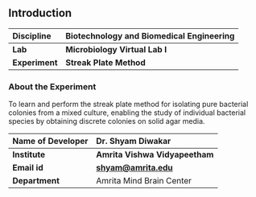 ## Introduction


<b>Discipline | <b>Biotechnology and Biomedical Engineering
:--|:--|
<b> Lab | <b> Microbiology Virtual Lab I
<b> Experiment|     <b> Streak Plate Method


### About the Experiment 

To learn and perform the streak plate method for isolating pure bacterial colonies from a mixed culture, enabling the study of individual bacterial species by obtaining discrete colonies on solid agar media.

<b>Name of Developer | <b> Dr. Shyam Diwakar 
:--|:--|
<b> Institute | <b>  Amrita Vishwa Vidyapeetham
<b> Email id|     <b>  shyam@amrita.edu
<b> Department |  Amrita Mind Brain Center
